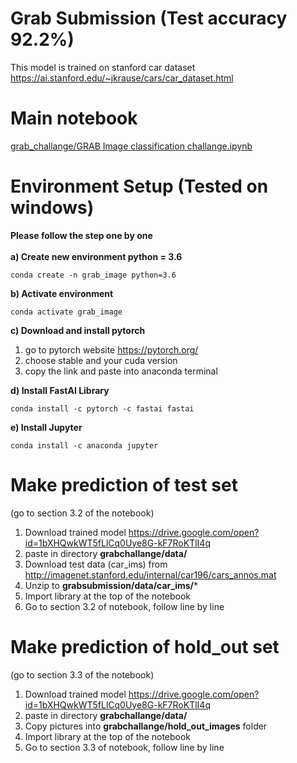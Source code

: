 # Grab Submission (Test accuracy 92.2%)
This model is trained on stanford car dataset<br>
https://ai.stanford.edu/~jkrause/cars/car_dataset.html<br>
# Main notebook<br>
<a href="https://github.com/polohot/grabsubmission/blob/master/grab_challange/GRAB%20Image%20classification%20challange.ipynb">grab_challange/GRAB Image classification challange.ipynb</a><br>
# Environment Setup (Tested on windows)
**Please follow the step one by one**<br><br>
**a) Create new environment python = 3.6**
```
conda create -n grab_image python=3.6
```
**b) Activate environment**
```
conda activate grab_image
```
**c) Download and install pytorch**<br>
1. go to pytorch website https://pytorch.org/<br>
2. choose stable and your cuda version<br>
3. copy the link and paste into anaconda terminal<br>

**d) Install FastAI Library**
```
conda install -c pytorch -c fastai fastai
```
**e) Install Jupyter**
```
conda install -c anaconda jupyter 
```
# Make prediction of test set<br>
(go to section 3.2 of the notebook)<br>
1. Download trained model https://drive.google.com/open?id=1bXHQwkWT5fLlCq0Uye8G-kF7RoKTlI4q <br>
2. paste in directory **grabchallange/data/**
3. Download test data (car_ims) from <br>
http://imagenet.stanford.edu/internal/car196/cars_annos.mat
4. Unzip to **grabsubmission/data/car_ims/***
5. Import library at the top of the notebook
6. Go to section 3.2 of notebook, follow line by line
# Make prediction of hold_out set <br>
(go to section 3.3 of the notebook)<br>
1. Download trained model https://drive.google.com/open?id=1bXHQwkWT5fLlCq0Uye8G-kF7RoKTlI4q <br>
2. paste in directory **grabchallange/data/**<br>
3. Copy pictures into **grabchallange/hold_out_images** folder
4. Import library at the top of the notebook
5. Go to section 3.3 of notebook, follow line by line
